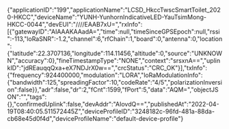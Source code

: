 {"applicationID":"199","applicationName":"LCSD_HkccTwscSmartToilet_2020-HKCC","deviceName":"YUNH-YunhornIndicativeLED-YauTsimMong-HKCC-0044","devEUI":"////EAAB7xU=","rxInfo":[{"gatewayID":"AIAAAKAAadA=","time":null,"timeSinceGPSEpoch":null,"rssi":-113,"loRaSNR":-1.2,"channel":6,"rfChain":1,"board":0,"antenna":0,"location":{"latitude":22.3707136,"longitude":114.11456,"altitude":0,"source":"UNKNOWN","accuracy":0},"fineTimestampType":"NONE","context":"srsxnA==","uplinkID":"jdREauqqQxa+eX7NDJrX0w==","crcStatus":"CRC_OK"}],"txInfo":{"frequency":924400000,"modulation":"LORA","loRaModulationInfo":{"bandwidth":125,"spreadingFactor":10,"codeRate":"4/5","polarizationInversion":false}},"adr":false,"dr":2,"fCnt":1599,"fPort":5,"data":"AQM=","objectJSON":"","tags":{},"confirmedUplink":false,"devAddr":"AIovdQ==","publishedAt":"2022-04-19T08:40:05.511572445Z","deviceProfileID":"3248182c-96fd-481a-88da-cb68e45d0f4d","deviceProfileName":"default-device-profile"}